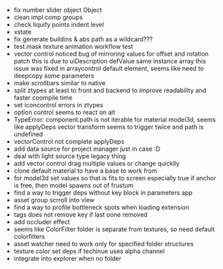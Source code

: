 -   fix number slider object Object
-   clean impl comp groups
-   check liquify points indent level
-   xstate
-   fix generate buildins & abs path as a wildcard???
-   test.mask texture animation workflow test
-   vector control noticed bug of mirroring values for offset and rotation patch
    this is due to uiDescription defValue same instance array
    this issue was fixed in arraycontrol default element, seems like need to deepcopy some parameters
-   make scrollbars similar to native
-   split ztypes at least to front and backend to improve readability and faster coompile time
-   set iconcontrol errors in ztypes
-   option control seems to react on alt
-   TypeError: component.path is not iterable for material model3d, seems like applyDeps
    vector transform seems to trigger twice and path is undefined
-   vectorControl not complete applyDeps
-   add data source for project manager just in case :D
-   deal with light source type legacy thing
-   add vector control drag multiple values or change quicklly
-   clone default material to have a base to work from
-   for model3d set values so that is fits to screen
    especially true if anchor is free, then model spawns out of frustum
-   find a way to trigger deps without key block in parameters app
-   asset group scrroll into view
-   find a way to profile bottleneck spots when loading extension
-   tags does not remove key if last oone removed
-   add occluder effect
-   seems like ColorFilter folder is separate from textures, so need default colorfilters
-   asset watcher need to work only for specified folder structures
-   texture color set deps if techinue uses alpha channel
-   integrate into explorer when no folder
